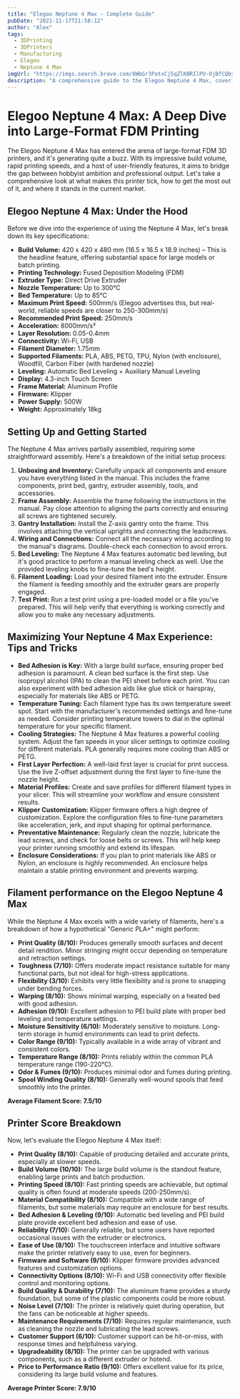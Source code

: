 ```yaml
---
title: "Elegoo Neptune 4 Max - Complete Guide"
pubDate: "2021-11-17T21:58:12"
author: "Alex"
tags:
  - 3DPrinting
  - 3DPrinters
  - Manufacturing
  - Elegoo
  - Neptune 4 Max
imgUrl: "https://imgs.search.brave.com/8WbGr3PatxCj5qZlKBRIlPU-OjBfCQbyg1jkmjhCvmg/rs:fit:860:0:0:0/g:ce/aHR0cHM6Ly9jZG4u/aWRlYWxvLmNvbS9m/b2xkZXIvUHJvZHVj/dC8yMDMzMjkvMS8y/MDMzMjkxMjgvczFf/cHJvZHVrdGJpbGRf/bWF4L2VsZWdvby1u/ZXB0dW5lLTQtbWF4/LmpwZw"
description: "A comprehensive guide to the Elegoo Neptune 4 Max, covering specifications, usage tips, and comparisons with similar products."
---
```


# Elegoo Neptune 4 Max: A Deep Dive into Large-Format FDM Printing

The Elegoo Neptune 4 Max has entered the arena of large-format FDM 3D printers, and it's generating quite a buzz. With its impressive build volume, rapid printing speeds, and a host of user-friendly features, it aims to bridge the gap between hobbyist ambition and professional output. Let's take a comprehensive look at what makes this printer tick, how to get the most out of it, and where it stands in the current market.

## Elegoo Neptune 4 Max: Under the Hood

Before we dive into the experience of using the Neptune 4 Max, let's break down its key specifications:

*   **Build Volume:** 420 x 420 x 480 mm (16.5 x 16.5 x 18.9 inches) – This is the headline feature, offering substantial space for large models or batch printing.
*   **Printing Technology:** Fused Deposition Modeling (FDM)
*   **Extruder Type:** Direct Drive Extruder
*   **Nozzle Temperature:** Up to 300°C
*   **Bed Temperature:** Up to 85°C
*   **Maximum Print Speed:** 500mm/s (Elegoo advertises this, but real-world, reliable speeds are closer to 250-300mm/s)
*   **Recommended Print Speed:** 250mm/s
*   **Acceleration:** 8000mm/s²
*   **Layer Resolution:** 0.05-0.4mm
*   **Connectivity:** Wi-Fi, USB
*   **Filament Diameter:** 1.75mm
*   **Supported Filaments:** PLA, ABS, PETG, TPU, Nylon (with enclosure), Woodfill, Carbon Fiber (with hardened nozzle)
*   **Leveling:** Automatic Bed Leveling + Auxiliary Manual Leveling
*   **Display:** 4.3-inch Touch Screen
*   **Frame Material:** Aluminum Profile
*   **Firmware:** Klipper
*   **Power Supply:** 500W
*   **Weight:** Approximately 18kg

## Setting Up and Getting Started

The Neptune 4 Max arrives partially assembled, requiring some straightforward assembly. Here's a breakdown of the initial setup process:

1.  **Unboxing and Inventory:** Carefully unpack all components and ensure you have everything listed in the manual. This includes the frame components, print bed, gantry, extruder assembly, tools, and accessories.
2.  **Frame Assembly:** Assemble the frame following the instructions in the manual. Pay close attention to aligning the parts correctly and ensuring all screws are tightened securely.
3.  **Gantry Installation:** Install the Z-axis gantry onto the frame. This involves attaching the vertical uprights and connecting the leadscrews.
4.  **Wiring and Connections:** Connect all the necessary wiring according to the manual's diagrams. Double-check each connection to avoid errors.
5.  **Bed Leveling:** The Neptune 4 Max features automatic bed leveling, but it's good practice to perform a manual leveling check as well. Use the provided leveling knobs to fine-tune the bed's height.
6.  **Filament Loading:** Load your desired filament into the extruder. Ensure the filament is feeding smoothly and the extruder gears are properly engaged.
7.  **Test Print:** Run a test print using a pre-loaded model or a file you've prepared. This will help verify that everything is working correctly and allow you to make any necessary adjustments.

## Maximizing Your Neptune 4 Max Experience: Tips and Tricks

*   **Bed Adhesion is Key:** With a large build surface, ensuring proper bed adhesion is paramount. A clean bed surface is the first step. Use isopropyl alcohol (IPA) to clean the PEI sheet before each print. You can also experiment with bed adhesion aids like glue stick or hairspray, especially for materials like ABS or PETG.
*   **Temperature Tuning:** Each filament type has its own temperature sweet spot. Start with the manufacturer's recommended settings and fine-tune as needed. Consider printing temperature towers to dial in the optimal temperature for your specific filament.
*   **Cooling Strategies:** The Neptune 4 Max features a powerful cooling system. Adjust the fan speeds in your slicer settings to optimize cooling for different materials. PLA generally requires more cooling than ABS or PETG.
*   **First Layer Perfection:** A well-laid first layer is crucial for print success. Use the live Z-offset adjustment during the first layer to fine-tune the nozzle height.
*   **Material Profiles:** Create and save profiles for different filament types in your slicer. This will streamline your workflow and ensure consistent results.
*   **Klipper Customization:** Klipper firmware offers a high degree of customization. Explore the configuration files to fine-tune parameters like acceleration, jerk, and input shaping for optimal performance.
*   **Preventative Maintenance:** Regularly clean the nozzle, lubricate the lead screws, and check for loose belts or screws. This will help keep your printer running smoothly and extend its lifespan.
*   **Enclosure Considerations:** If you plan to print materials like ABS or Nylon, an enclosure is highly recommended. An enclosure helps maintain a stable printing environment and prevents warping.

## Filament performance on the Elegoo Neptune 4 Max

While the Neptune 4 Max excels with a wide variety of filaments, here's a breakdown of how a hypothetical "Generic PLA+" might perform:

*   **Print Quality (8/10):** Produces generally smooth surfaces and decent detail rendition. Minor stringing might occur depending on temperature and retraction settings.
*   **Toughness (7/10):** Offers moderate impact resistance suitable for many functional parts, but not ideal for high-stress applications.
*   **Flexibility (3/10):** Exhibits very little flexibility and is prone to snapping under bending forces.
*   **Warping (8/10):** Shows minimal warping, especially on a heated bed with good adhesion.
*   **Adhesion (9/10):** Excellent adhesion to PEI build plate with proper bed leveling and temperature settings.
*   **Moisture Sensitivity (6/10):** Moderately sensitive to moisture. Long-term storage in humid environments can lead to print defects.
*   **Color Range (9/10):** Typically available in a wide array of vibrant and consistent colors.
*   **Temperature Range (8/10):** Prints reliably within the common PLA temperature range (190-220°C).
*   **Odor & Fumes (9/10):** Produces minimal odor and fumes during printing.
*   **Spool Winding Quality (8/10):** Generally well-wound spools that feed smoothly into the printer.

**Average Filament Score: 7.5/10**

## Printer Score Breakdown

Now, let's evaluate the Elegoo Neptune 4 Max itself:

*   **Print Quality (8/10):** Capable of producing detailed and accurate prints, especially at slower speeds.
*   **Build Volume (10/10):** The large build volume is the standout feature, enabling large prints and batch production.
*   **Printing Speed (8/10):** Fast printing speeds are achievable, but optimal quality is often found at moderate speeds (200-250mm/s).
*   **Material Compatibility (8/10):** Compatible with a wide range of filaments, but some materials may require an enclosure for best results.
*   **Bed Adhesion & Leveling (9/10):** Automatic bed leveling and PEI build plate provide excellent bed adhesion and ease of use.
*   **Reliability (7/10):** Generally reliable, but some users have reported occasional issues with the extruder or electronics.
*   **Ease of Use (8/10):** The touchscreen interface and intuitive software make the printer relatively easy to use, even for beginners.
*   **Firmware and Software (9/10):** Klipper firmware provides advanced features and customization options.
*   **Connectivity Options (8/10):** Wi-Fi and USB connectivity offer flexible control and monitoring options.
*   **Build Quality & Durability (7/10):** The aluminum frame provides a sturdy foundation, but some of the plastic components could be more robust.
*   **Noise Level (7/10):** The printer is relatively quiet during operation, but the fans can be noticeable at higher speeds.
*   **Maintenance Requirements (7/10):** Requires regular maintenance, such as cleaning the nozzle and lubricating the lead screws.
*   **Customer Support (6/10):** Customer support can be hit-or-miss, with response times and helpfulness varying.
*   **Upgradeability (8/10):** The printer can be upgraded with various components, such as a different extruder or hotend.
*   **Price to Performance Ratio (9/10):** Offers excellent value for its price, considering its large build volume and features.

**Average Printer Score: 7.9/10**
